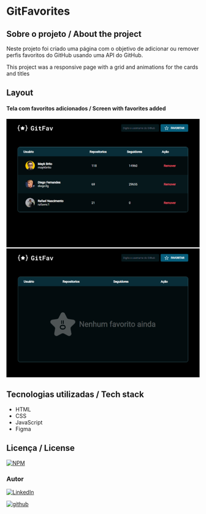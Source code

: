 # GitFavorites

## Sobre o projeto / About the project

Neste projeto foi criado uma página com o objetivo de adicionar ou remover perfis favoritos do GitHub usando uma API do GitHub.

This project was a responsive page with a grid and animations for the cards and titles

## Layout
#### Tela com favoritos adicionados / Screen with favorites added
![screen1](./assets/gitfavorites_screen1.png)
![screen2](./assets/gitfavorites_screen2.png)


## Tecnologias utilizadas / Tech stack
- HTML
- CSS
- JavaScript
- Figma

## Licença / License
[![NPM](https://img.shields.io/npm/l/react)](./LICENSE)


### Autor

[![LinkedIn](https://img.shields.io/badge/-Rafael%20Nascimento-000099?style=flat&logo=linkedin)](https://www.linkedin.com/in/rafaelvnascimento/)

[![github](https://img.shields.io/badge/-Rafael%20Nascimento-000000?style=flat&logo=github)](https://www.linkedin.com/in/rafaelvnascimento/)
